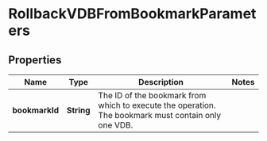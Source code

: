 

# RollbackVDBFromBookmarkParameters


## Properties

| Name | Type | Description | Notes |
|------------ | ------------- | ------------- | -------------|
|**bookmarkId** | **String** | The ID of the bookmark from which to execute the operation. The bookmark must contain only one VDB. |  |



